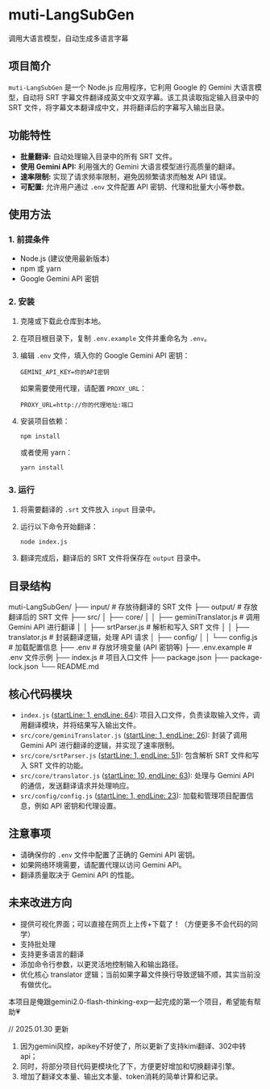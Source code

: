 # muti-LangSubGen
调用大语言模型，自动生成多语言字幕

## 项目简介

`muti-LangSubGen` 是一个 Node.js 应用程序，它利用 Google 的 Gemini 大语言模型，自动将 SRT 字幕文件翻译成英文中文双字幕。该工具读取指定输入目录中的 SRT 文件，将字幕文本翻译成中文，并将翻译后的字幕写入输出目录。

## 功能特性

*   **批量翻译:**  自动处理输入目录中的所有 SRT 文件。
*   **使用 Gemini API:**  利用强大的 Gemini 大语言模型进行高质量的翻译。
*   **速率限制:**  实现了请求频率限制，避免因频繁请求而触发 API 错误。
*   **可配置:**  允许用户通过 `.env` 文件配置 API 密钥、代理和批量大小等参数。

## 使用方法

### 1. 前提条件

*   Node.js (建议使用最新版本)
*   npm 或 yarn
*   Google Gemini API 密钥

### 2. 安装

1. 克隆或下载此仓库到本地。
2. 在项目根目录下，复制 `.env.example` 文件并重命名为 `.env`。
3. 编辑 `.env` 文件，填入你的 Google Gemini API 密钥：

    ```
    GEMINI_API_KEY=你的API密钥
    ```

    如果需要使用代理，请配置 `PROXY_URL`：

    ```
    PROXY_URL=http://你的代理地址:端口
    ```

4. 安装项目依赖：

    ```bash
    npm install
    ```

    或者使用 yarn：

    ```bash
    yarn install
    ```

### 3. 运行

1. 将需要翻译的 `.srt` 文件放入 `input` 目录中。
2. 运行以下命令开始翻译：

    ```bash
    node index.js
    ```

3. 翻译完成后，翻译后的 SRT 文件将保存在 `output` 目录中。

## 目录结构
muti-LangSubGen/
├── input/ # 存放待翻译的 SRT 文件
├── output/ # 存放翻译后的 SRT 文件
├── src/
│ ├── core/
│ │ ├── geminiTranslator.js # 调用 Gemini API 进行翻译
│ │ ├── srtParser.js # 解析和写入 SRT 文件
│ │ ├── translator.js # 封装翻译逻辑，处理 API 请求
│ ├── config/
│ │ └── config.js # 加载配置信息
├── .env # 存放环境变量 (API 密钥等)
├── .env.example # .env 文件示例
├── index.js # 项目入口文件
├── package.json
├── package-lock.json
└── README.md


## 核心代码模块

*   `index.js` ([startLine: 1, endLine: 64](index.js)):  项目入口文件，负责读取输入文件，调用翻译模块，并将结果写入输出文件。
*   `src/core/geminiTranslator.js` ([startLine: 1, endLine: 26](src/core/geminiTranslator.js)):  封装了调用 Gemini API 进行翻译的逻辑，并实现了速率限制。
*   `src/core/srtParser.js` ([startLine: 1, endLine: 51](src/core/srtParser.js)):  包含解析 SRT 文件和写入 SRT 文件的功能。
*   `src/core/translator.js` ([startLine: 10, endLine: 63](src/core/translator.js)):  处理与 Gemini API 的通信，发送翻译请求并处理响应。
*   `src/config/config.js` ([startLine: 1, endLine: 23](src/config/config.js)):  加载和管理项目配置信息，例如 API 密钥和代理设置。

## 注意事项

*   请确保你的 `.env` 文件中配置了正确的 Gemini API 密钥。
*   如果网络环境需要，请配置代理以访问 Gemini API。
*   翻译质量取决于 Gemini API 的性能。

## 未来改进方向
*   提供可视化界面；可以直接在网页上上传+下载了！（方便更多不会代码的同学）
*   支持批处理
*   支持更多语言的翻译
*   添加命令行参数，以更灵活地控制输入和输出路径。
*   优化核心 translator 逻辑；当前如果字幕文件换行导致逻辑不顺，其实当前没有做优化。




本项目是俺跟gemini2.0-flash-thinking-exp一起完成的第一个项目，希望能有帮助💗




// 2025.01.30 更新
1. 因为gemini风控，apikey不好使了，所以更新了支持kimi翻译、302中转api；
2. 同时，将部分项目代码更模块化了下，方便更好增加和切换翻译引擎。
3. 增加了翻译文本量、输出文本量、token消耗的简单计算和记录。

